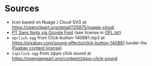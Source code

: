 # Sources

- Icon based on Nuage / Cloud SVG at <https://openclipart.org/detail/125875/nuage-cloud>.
- [PT Sans fonts via Google Font](https://fonts.google.com/specimen/PT+Sans) (see license in [OFL.txt](raw-assets/fonts/OFL.txt))
- `opclick.ogg` from Click-button-140881.mp3 at <https://pixabay.com/sound-effects/click-button-140881> (under the [Pixabay content license](https://pixabay.com/service/license-summary/))
- `zipclick.ogg` from zippo click sound at <https://opengameart.org/content/zippo-click-sound>
